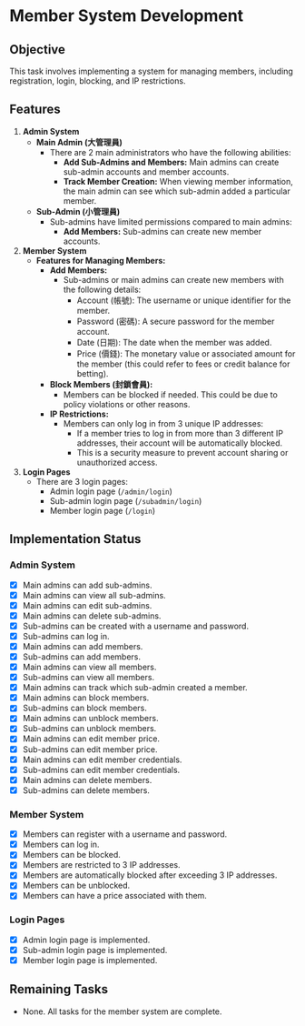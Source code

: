 # Member System Development

## Objective

This task involves implementing a system for managing members, including
registration, login, blocking, and IP restrictions.

## Features

1. **Admin System**
   - **Main Admin (大管理員)**
     - There are 2 main administrators who have the following abilities:
       - **Add Sub-Admins and Members:** Main admins can create sub-admin
         accounts and member accounts.
       - **Track Member Creation:** When viewing member information, the main
         admin can see which sub-admin added a particular member.
   - **Sub-Admin (小管理員)**
     - Sub-admins have limited permissions compared to main admins:
       - **Add Members:** Sub-admins can create new member accounts.
2. **Member System**
   - **Features for Managing Members:**
     - **Add Members:**
       - Sub-admins or main admins can create new members with the following
         details:
         - Account (帳號): The username or unique identifier for the member.
         - Password (密碼): A secure password for the member account.
         - Date (日期): The date when the member was added.
         - Price (價錢): The monetary value or associated amount for the member
           (this could refer to fees or credit balance for betting).
     - **Block Members (封鎖會員):**
       - Members can be blocked if needed. This could be due to policy
         violations or other reasons.
     - **IP Restrictions:**
       - Members can only log in from 3 unique IP addresses:
         - If a member tries to log in from more than 3 different IP addresses,
           their account will be automatically blocked.
         - This is a security measure to prevent account sharing or unauthorized
           access.
3. **Login Pages**
   - There are 3 login pages:
     - Admin login page (`/admin/login`)
     - Sub-admin login page (`/subadmin/login`)
     - Member login page (`/login`)

## Implementation Status

### Admin System

- [x] Main admins can add sub-admins.
- [x] Main admins can view all sub-admins.
- [x] Main admins can edit sub-admins.
- [x] Main admins can delete sub-admins.
- [x] Sub-admins can be created with a username and password.
- [x] Sub-admins can log in.
- [x] Main admins can add members.
- [x] Sub-admins can add members.
- [x] Main admins can view all members.
- [x] Sub-admins can view all members.
- [x] Main admins can track which sub-admin created a member.
- [x] Main admins can block members.
- [x] Sub-admins can block members.
- [x] Main admins can unblock members.
- [x] Sub-admins can unblock members.
- [x] Main admins can edit member price.
- [x] Sub-admins can edit member price.
- [x] Main admins can edit member credentials.
- [x] Sub-admins can edit member credentials.
- [x] Main admins can delete members.
- [x] Sub-admins can delete members.

### Member System

- [x] Members can register with a username and password.
- [x] Members can log in.
- [x] Members can be blocked.
- [x] Members are restricted to 3 IP addresses.
- [x] Members are automatically blocked after exceeding 3 IP addresses.
- [x] Members can be unblocked.
- [x] Members can have a price associated with them.

### Login Pages

- [x] Admin login page is implemented.
- [x] Sub-admin login page is implemented.
- [x] Member login page is implemented.

## Remaining Tasks

- None. All tasks for the member system are complete.
